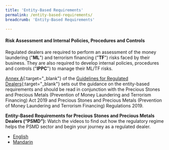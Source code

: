 ```yaml
---
title: 'Entity-Based Requirements'
permalink: /entity-based-requirements/
breadcrumb: 'Entity-Based Requirements'

---
```



####  Risk Assessment and Internal Policies, Procedures and Controls

Regulated dealers are required to perform an assessment of the money laundering ("**ML**") and terrorism financing ("**TF**") risks faced by their business. They are also required to develop internal policies, procedures and controls ("**IPPC**") to manage their ML/TF risks.

[Annex A](/images/Annex%20A%20AMLCFT%20Flowchart%20for%20Regulated%20Dealers.pdf){:target="_blank"} of the [Guidelines for Regulated Dealers](/images/Guidelines%20for%20regulated%20dealers_20190828_V1.1Final.pdf){:target="_blank"} sets out the guidance on the entity-based requirements and should be read in conjunction with the Precious Stones and Precious Metals (Prevention of Money Laundering and Terrorism Financing) Act 2019 and Precious Stones and Precious Metals (Prevention of Money Laundering and Terrorism Financing) Regulations 2019.

**Entity-Based Requirements for Precious Stones and Precious Metals Dealers (“PSMD”):** Watch the videos to find out how the regulatory regime helps the PSMD sector and begin your journey as a regulated dealer.
* [English](https://youtu.be/l6R8ovdrn4g)
* [Mandarin](https://youtu.be/mFkp6e6eAEY)
